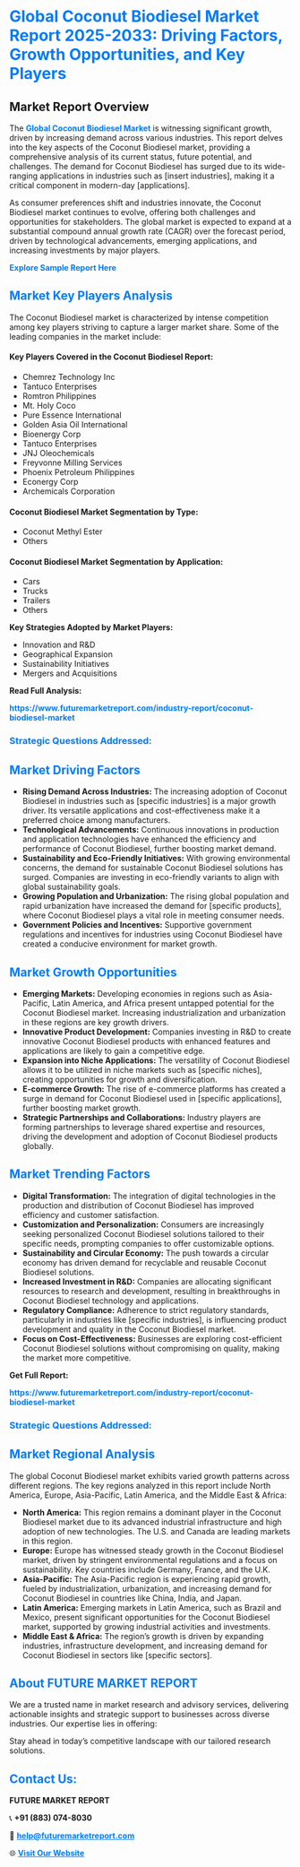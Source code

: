 <h1 style="color: #007BFF;">Global Coconut Biodiesel Market Report 2025-2033: Driving Factors, Growth Opportunities, and Key Players</h1>

<section id="overview">
<h2>Market Report Overview</h2>
<p>The <a href="https://www.futuremarketreport.com/industry-report/coconut-biodiesel-market" style="color: #007BFF; text-decoration: none;"><strong>Global Coconut Biodiesel Market</strong></a> is witnessing significant growth, driven by increasing demand across various industries. This report delves into the key aspects of the Coconut Biodiesel market, providing a comprehensive analysis of its current status, future potential, and challenges. The demand for Coconut Biodiesel has surged due to its wide-ranging applications in industries such as [insert industries], making it a critical component in modern-day [applications].</p>
<p>As consumer preferences shift and industries innovate, the Coconut Biodiesel market continues to evolve, offering both challenges and opportunities for stakeholders. The global market is expected to expand at a substantial compound annual growth rate (CAGR) over the forecast period, driven by technological advancements, emerging applications, and increasing investments by major players.</p>
</section>

<section id="overview">
<p><a href="https://www.futuremarketreport.com/request-sample/reportId=29008" style="color: #007BFF; text-decoration: none;"><strong>Explore Sample Report Here</strong></a></p>
</section>

<section id="key-players">
<h2 style="color: #007BFF;">Market Key Players Analysis</h2>
<p>The Coconut Biodiesel market is characterized by intense competition among key players striving to capture a larger market share. Some of the leading companies in the market include:</p>
<h4>Key Players Covered in the Coconut Biodiesel Report:</h4>
<ul><li>Chemrez Technology Inc</li><li>Tantuco Enterprises</li><li>Romtron Philippines</li><li>Mt. Holy Coco</li><li>Pure Essence International</li><li>Golden Asia Oil International</li><li>Bioenergy Corp</li><li>Tantuco Enterprises</li><li>JNJ Oleochemicals</li><li>Freyvonne Milling Services</li><li>Phoenix Petroleum Philippines</li><li>Econergy Corp</li><li>Archemicals Corporation</li></ul>
<h4>Coconut Biodiesel Market Segmentation by Type:</h4>
<ul><li>Coconut Methyl Ester</li><li>Others</li></ul>

<h4>Coconut Biodiesel Market Segmentation by Application:</h4>
<ul><li>Cars</li><li>Trucks</li><li>Trailers</li><li>Others</li></ul>
<p><strong>Key Strategies Adopted by Market Players:</strong></p>
<ul>
<li>Innovation and R&D</li>
<li>Geographical Expansion</li>
<li>Sustainability Initiatives</li>
<li>Mergers and Acquisitions</li>
</ul>
</section>

<section>
<p><strong>Read Full Analysis: </strong></p><a href="https://www.futuremarketreport.com/industry-report/coconut-biodiesel-market" style="color: #007BFF; text-decoration: none;"><strong>https://www.futuremarketreport.com/industry-report/coconut-biodiesel-market</strong></a>
<h3 style="color: #007BFF;">Strategic Questions Addressed:</h3>
</section>

<section id="driving-factors">
<h2 style="color: #007BFF;">Market Driving Factors</h2>
<ul>
<li><strong>Rising Demand Across Industries:</strong> The increasing adoption of Coconut Biodiesel in industries such as [specific industries] is a major growth driver. Its versatile applications and cost-effectiveness make it a preferred choice among manufacturers.</li>
<li><strong>Technological Advancements:</strong> Continuous innovations in production and application technologies have enhanced the efficiency and performance of Coconut Biodiesel, further boosting market demand.</li>
<li><strong>Sustainability and Eco-Friendly Initiatives:</strong> With growing environmental concerns, the demand for sustainable Coconut Biodiesel solutions has surged. Companies are investing in eco-friendly variants to align with global sustainability goals.</li>
<li><strong>Growing Population and Urbanization:</strong> The rising global population and rapid urbanization have increased the demand for [specific products], where Coconut Biodiesel plays a vital role in meeting consumer needs.</li>
<li><strong>Government Policies and Incentives:</strong> Supportive government regulations and incentives for industries using Coconut Biodiesel have created a conducive environment for market growth.</li>
</ul>
</section>

<section id="growth-opportunities">
<h2 style="color: #007BFF;">Market Growth Opportunities</h2>
<ul>
<li><strong>Emerging Markets:</strong> Developing economies in regions such as Asia-Pacific, Latin America, and Africa present untapped potential for the Coconut Biodiesel market. Increasing industrialization and urbanization in these regions are key growth drivers.</li>
<li><strong>Innovative Product Development:</strong> Companies investing in R&D to create innovative Coconut Biodiesel products with enhanced features and applications are likely to gain a competitive edge.</li>
<li><strong>Expansion into Niche Applications:</strong> The versatility of Coconut Biodiesel allows it to be utilized in niche markets such as [specific niches], creating opportunities for growth and diversification.</li>
<li><strong>E-commerce Growth:</strong> The rise of e-commerce platforms has created a surge in demand for Coconut Biodiesel used in [specific applications], further boosting market growth.</li>
<li><strong>Strategic Partnerships and Collaborations:</strong> Industry players are forming partnerships to leverage shared expertise and resources, driving the development and adoption of Coconut Biodiesel products globally.</li>
</ul>
</section>

<section id="trending-factors">
<h2 style="color: #007BFF;">Market Trending Factors</h2>
<ul>
<li><strong>Digital Transformation:</strong> The integration of digital technologies in the production and distribution of Coconut Biodiesel has improved efficiency and customer satisfaction.</li>
<li><strong>Customization and Personalization:</strong> Consumers are increasingly seeking personalized Coconut Biodiesel solutions tailored to their specific needs, prompting companies to offer customizable options.</li>
<li><strong>Sustainability and Circular Economy:</strong> The push towards a circular economy has driven demand for recyclable and reusable Coconut Biodiesel solutions.</li>
<li><strong>Increased Investment in R&D:</strong> Companies are allocating significant resources to research and development, resulting in breakthroughs in Coconut Biodiesel technology and applications.</li>
<li><strong>Regulatory Compliance:</strong> Adherence to strict regulatory standards, particularly in industries like [specific industries], is influencing product development and quality in the Coconut Biodiesel market.</li>
<li><strong>Focus on Cost-Effectiveness:</strong> Businesses are exploring cost-efficient Coconut Biodiesel solutions without compromising on quality, making the market more competitive.</li>
</ul>
</section>

<section>
<p><strong>Get Full Report: </strong></p><a href="https://www.futuremarketreport.com/industry-report/coconut-biodiesel-market" style="color: #007BFF; text-decoration: none;"><strong>https://www.futuremarketreport.com/industry-report/coconut-biodiesel-market</strong></a>
<h3 style="color: #007BFF;">Strategic Questions Addressed:</h3>
</section>


<section id="regional-analysis">
<h2 style="color: #007BFF;">Market Regional Analysis</h2>
<p>The global Coconut Biodiesel market exhibits varied growth patterns across different regions. The key regions analyzed in this report include North America, Europe, Asia-Pacific, Latin America, and the Middle East & Africa:</p>
<ul>
<li><strong>North America:</strong> This region remains a dominant player in the Coconut Biodiesel market due to its advanced industrial infrastructure and high adoption of new technologies. The U.S. and Canada are leading markets in this region.</li>
<li><strong>Europe:</strong> Europe has witnessed steady growth in the Coconut Biodiesel market, driven by stringent environmental regulations and a focus on sustainability. Key countries include Germany, France, and the U.K.</li>
<li><strong>Asia-Pacific:</strong> The Asia-Pacific region is experiencing rapid growth, fueled by industrialization, urbanization, and increasing demand for Coconut Biodiesel in countries like China, India, and Japan.</li>
<li><strong>Latin America:</strong> Emerging markets in Latin America, such as Brazil and Mexico, present significant opportunities for the Coconut Biodiesel market, supported by growing industrial activities and investments.</li>
<li><strong>Middle East & Africa:</strong> The region’s growth is driven by expanding industries, infrastructure development, and increasing demand for Coconut Biodiesel in sectors like [specific sectors].</li>
</ul>
</section>

<footer>
<h2 style="color: #007BFF;">About FUTURE MARKET REPORT</h2>
<p>We are a trusted name in market research and advisory services, delivering actionable insights and strategic support to businesses across diverse industries. Our expertise lies in offering:</p>

<p>Stay ahead in today’s competitive landscape with our tailored research solutions.</p>

<h2 style="color: #007BFF;">Contact Us:</h2>
<p><strong>FUTURE MARKET REPORT</strong></p>
<p>📞 <strong>+91 (883) 074-8030</strong></p>
<p>📧 <strong><a href="mailto:help@futuremarketreport.com" style="color: #007BFF;">help@futuremarketreport.com</a></strong></p>
<p>🌐 <strong><a href="https://www.futuremarketreport.com/" style="color: #007BFF;">Visit Our Website</a></strong></p>
</footer>